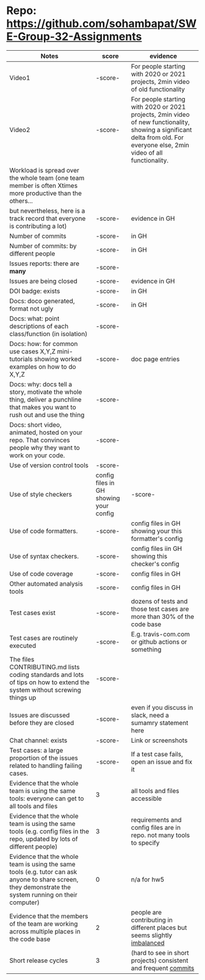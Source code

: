 # Repo: https://github.com/sohambapat/SWE-Group-32-Assignments
|Notes|score|evidence|
|-----|-----|---------|
|Video1| -score- | For people starting with 2020 or 2021 projects, 2min video of old functionality| 
|Video2|-score- | For people starting with 2020 or 2021 projects, 2min video of new functionality, showing a significant delta from old. For everyone else, 2min video of all functionality.| 
|Workload is spread over the whole team (one team member is often Xtimes more productive than the others... 
but nevertheless, here is a track record that everyone is contributing a lot)|-score- | evidence in GH|
|Number of commits|-score- | in GH|
|Number of commits: by different people|-score- | in GH|
|Issues reports: there are **many**|-score- | 
|Issues are being closed|-score- | evidence in GH|
|DOI badge: exists|-score- | in GH|
|Docs: doco generated, format not ugly |-score- | in GH|
|Docs: what: point descriptions of each class/function (in isolation) |-score- | 
|Docs: how: for common use cases X,Y,Z mini-tutorials showing worked examples on how to do X,Y,Z|-score- | doc page entries|
|Docs: why: docs tell a story, motivate the whole thing, deliver a punchline that makes you want to rush out and use the thing|-score- | 
|Docs: short video, animated, hosted on your repo. That convinces people why they want to work on your code.|-score- | 
|Use of version control tools|-score- | 
|Use of style checkers |config files in GH showing your config|-score- | 
|Use of code formatters. |-score- | config files in GH showing your this formatter's  config|
|Use of syntax checkers. |-score- | config files iin  GH showing this checker's config  |
|Use of code coverage |-score- | config files in GH|
|Other automated analysis tools|-score- | config files in GH|
|Test cases exist|-score- | dozens of tests and those test cases are more than 30% of the code base|
|Test cases are routinely executed|-score- | E.g. travis-com.com or github actions or something|
|The files CONTRIBUTING.md lists coding standards and lots of tips on how to extend the system without screwing things up|-score- | 
|Issues are discussed before they are closed|-score- | even if you discuss in slack, need a sumamry statement here|
|Chat channel: exists|-score- | Link or screenshots|
|Test cases: a large proportion of the issues related to handling failing cases.|-score- | If a test case fails, open an issue and fix it|
|Evidence that the whole team is using the same tools: everyone can get to all tools and files| 3 | all tools and files accessible |
|Evidence that the whole team is using the same tools (e.g. config files in the repo, updated by lots of different people)| 3 | requirements and config files are in repo. not many tools to specify |
|Evidence that the whole team is using the same tools (e.g. tutor can ask anyone to share screen, they demonstrate the system running on their computer)| 0 | n/a for hw5|
|Evidence that the members of the team are working across multiple places in the code base| 2 | people are contributing in different places but seems slightly [imbalanced](https://github.com/sohambapat/SWE-Group-32-Assignments/graphs/contributors)|
|Short release cycles | 3 |  (hard to see in short projects) consistent and frequent [commits](https://github.com/sohambapat/SWE-Group-32-Assignments/graphs/contributors)|
